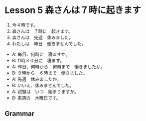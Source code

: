 Lesson 5 森さんは７時に起きます
==============================

1. 今４時です。
2. 森さんは　７時に　起きます。
3. 森さんは　先週　休みました。
4. わたしは　昨日　働きませんでした。

* A: 毎日、何時に　寝ますか。 
* B: 11時３０分に　寝ます。　
* A: 昨日、何時から　何時まで　働きましたか。
* B: ９時から　６時まで　働きました。
* A: 先週　休みましたか。
* B: いいえ、休みませんでした。
* A: 試験は　いつ　始まりますか。
* B: 来週の　木曜日です。

Grammar
------------

